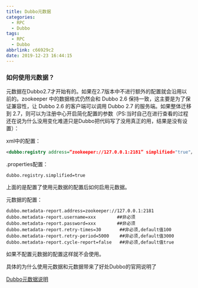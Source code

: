 ```yaml
---
title: Dubbo元数据
categories:
  - RPC
  - Dubbo
tags:
  - RPC
  - Dubbo
abbrlink: c66929c2
date: 2019-12-23 16:44:15
---
```

### 如何使用元数据？

元数据在Dubbo2.7才开始有的。如果在2.7版本中不进行额外的配置就会沿用以前的。zookeeper 中的数据格式仍然会和 Dubbo 2.6 保持一致，这主要是为了保证兼容性，让 Dubbo 2.6 的客户端可以调用 Dubbo 2.7 的服务端。如果整体迁移到 2.7，则可以为注册中心开启简化配置的参数（PS:当时自己在进行查看的过程还在说为什么没用变化难道只是Dubbo把代码写了没用真正的用，结果是没有设置）：

xml中的配置：

```xml
<dubbo:registry address=“zookeeper://127.0.0.1:2181” simplified="true"/>
```

.properties配置：

```properties
dubbo.registry.simplified=true
```

上面的是配置了使用元数据的配置后如何启用元数据。

元数据的配置：

```properties
dubbo.metadata-report.address=zookeeper://127.0.0.1:2181
dubbo.metadata-report.username=xxx        ##非必须
dubbo.metadata-report.password=xxx        ##非必须
dubbo.metadata-report.retry-times=30       ##非必须,default值100
dubbo.metadata-report.retry-period=5000    ##非必须,default值3000
dubbo.metadata-report.cycle-report=false   ##非必须,default值true
```

如果不配置元数据的配置这样就不会使用。

具体的为什么使用元数据和元数据带来了好处Dubbo的官网说明了

[Dubbo元数据说明](https://dubbo.apache.org/zh-cn/docs/user/references/metadata/introduction.html)

